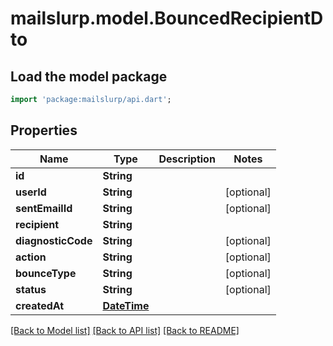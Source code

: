 # mailslurp.model.BouncedRecipientDto

## Load the model package
```dart
import 'package:mailslurp/api.dart';
```

## Properties
Name | Type | Description | Notes
------------ | ------------- | ------------- | -------------
**id** | **String** |  | 
**userId** | **String** |  | [optional] 
**sentEmailId** | **String** |  | [optional] 
**recipient** | **String** |  | 
**diagnosticCode** | **String** |  | [optional] 
**action** | **String** |  | [optional] 
**bounceType** | **String** |  | [optional] 
**status** | **String** |  | [optional] 
**createdAt** | [**DateTime**](DateTime) |  | 

[[Back to Model list]](../README#documentation-for-models) [[Back to API list]](../README#documentation-for-api-endpoints) [[Back to README]](../README)


